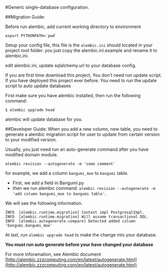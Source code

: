 #Generic single-database configuration.

##Migration Guide:

Before run alembic, add current working directory to environment

```
export PYTHONPATH=`pwd`
```

Setup your config file, this file is the `alembic.ini` should located in your project root folder. you just copy the alembic.ini.example and rename it to alembic.ini.

edit alembic.ini, update sqlalchemy.url to your database config.

If you are first time download this project, You don't need run update script. If you have deployed this project ever before. You need to run the update script to auto update databases

First make sure you have alembic installed, then run the following command:

```
$ alembic upgrade head
```

alembic will update database for you.


##Developer Guide:
When you add a new column, new table, you need to generate a alembic migration script for user to update from certain version to your modified version.

Usually, you just need run an auto-generate command after you have modified domain module.

```
alembic revision --autogenerate -m 'some comment'
```

for example, we add a column `bangumi_moe` to `bangumi` table.

- First, we add a field in Bangumi.py
- then we run alembic command: `alembic revision --autogenerate -m 'add column bangumi_moe to bangumi table'`.

We will see the following information.
 
```
INFO  [alembic.runtime.migration] Context impl PostgresqlImpl.
INFO  [alembic.runtime.migration] Will assume transactional DDL.
INFO  [alembic.autogenerate.compare] Detected added column 'bangumi.bangumi_moe'
```

At last, run `alembic upgrade head` to make the change into your database.

**You must run auto generate before your have changed your database**

For more inforamation, see Alembic document [http://alembic.zzzcomputing.com/en/latest/autogenerate.html](http://alembic.zzzcomputing.com/en/latest/autogenerate.html)